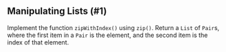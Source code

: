 ## Manipulating Lists (#1)

Implement the function `zipWithIndex()` using `zip()`. Return a `List` of
`Pair`s, where the first item in a `Pair` is the element, and the second item is
the index of that element.
